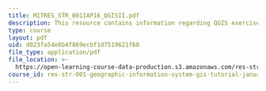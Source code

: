 ```yaml
---
title: MITRES_STR_001IAP16_QGISII.pdf
description: This resource contains information regarding QGIS exercise II.
type: course
layout: pdf
uid: d023fa54e6b4f869ecbf1d7519621f68
file_type: application/pdf
file_location: >-
  https://open-learning-course-data-production.s3.amazonaws.com/res-str-001-geographic-information-system-gis-tutorial-january-iap-2016/d023fa54e6b4f869ecbf1d7519621f68_MITRES_STR_001IAP16_QGISII.pdf
course_id: res-str-001-geographic-information-system-gis-tutorial-january-iap-2016
---
```

